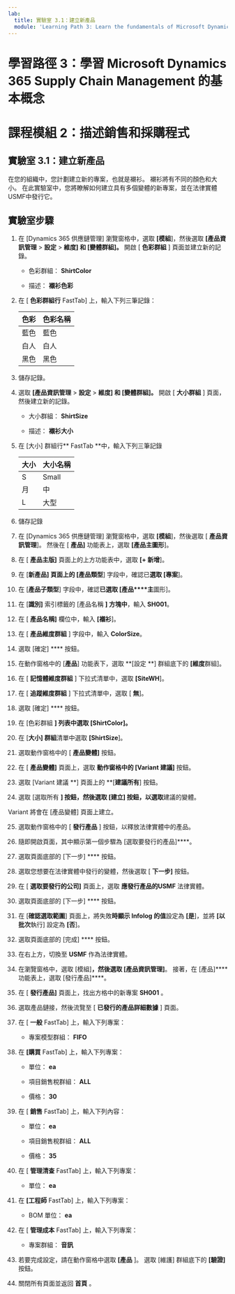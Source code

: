```yaml
---
lab:
  title: 實驗室 3.1：建立新產品
  module: 'Learning Path 3: Learn the fundamentals of Microsoft Dynamics 365 Supply Chain Management'
---
```


# 學習路徑 3：學習 Microsoft Dynamics 365 Supply Chain Management 的基本概念
# 課程模組 2：描述銷售和採購程式

## 實驗室 3.1：建立新產品

在您的組織中，您計劃建立新的專案，也就是襯衫。 襯衫將有不同的顏色和大小。 在此實驗室中，您將瞭解如何建立具有多個變體的新專案，並在法律實體USMF中發行它。

## 實驗室步驟

1. 在 [Dynamics 365 供應鏈管理] 瀏覽窗格中，選取 **[模組**]，然後選取 **[產品資訊管理** > **設定** > **維度] 和 [變體群組]。** 開啟 [ **色彩群組** ] 頁面並建立新的記錄。

    - 色彩群組： **ShirtColor**

    - 描述： **襯衫色彩**

2. 在 [ **色彩群組行** FastTab] 上，輸入下列三筆記錄：

    | **色彩** | **色彩名稱** |
    |-----------|----------------|
    | 藍色      | 藍色           |
    | 白人     | 白人          |
    | 黑色     | 黑色          |


3. 儲存記錄。

4. 選取 **[產品資訊管理** > **設定** > **維度] 和 [變體群組]。** 開啟 [ **大小群組** ] 頁面，然後建立新的記錄。

    - 大小群組： **ShirtSize**

    - 描述： **襯衫大小**

5. 在 [大小] 群組行** FastTab **中，輸入下列三筆記錄

    | **大小** | **大小名稱** |
    |----------|---------------|
    | S        | Small         |
    | 月        | 中        |
    | L        | 大型         |


6. 儲存記錄

7. 在 [Dynamics 365 供應鏈管理] 瀏覽窗格中，選取 **[模組**]，然後選取 [ **產品資訊管理**]。 然後在 [ **產品]** 功能表上，選取 **[產品主圖形**]。

8. 在 [ **產品主版]** 頁面上的上方功能表中，選取 **[+ 新增**]。

9. 在 [**新產品] 頁面上的 **[產品**類型**] 字段中，確認已**選取 [專案**]。

10. 在 [**產品子類型**] 字段中，確認**已選取 [產品****主**圖形]。

11. 在 [**識別]** 索引標籤的 [產品名稱 **] 方塊中**，輸入 **SH001**。

12. 在 [ **產品名稱]** 欄位中，輸入 **[襯衫**]。

13. 在 [ **產品維度群組** ] 字段中，輸入 **ColorSize**。

14. 選取 [確定] **** 按鈕。

15. 在動作窗格中的 [**產品**] 功能表下，選取 **[設定 **] 群組底下的 **[維度**群組]。

16. 在 [ **記憶體維度群組** ] 下拉式清單中，選取 **[SiteWH**]。

17. 在 [ **追蹤維度群組** ] 下拉式清單中，選取 [ **無**]。

18. 選取 [確定] **** 按鈕。

19. 在 [色彩群組 **] 列表中選取 **[ShirtColor**]。**

20. 在 [**大小] 群組**清單中選取 **[ShirtSize**]。

21. 選取動作窗格中的 [ **產品變體]** 按鈕。

22. 在 [ **產品變體]** 頁面上，選取 **動作窗格中的 [Variant 建議]** 按鈕。

23. 選取 [Variant 建議 **] 頁面上的 **[**建議所有**] 按鈕。

24. 選取 [選取所有 **] 按鈕，**然後選取 [建立**] 按鈕，以選取**建議的變體。

Variant 將會在 [產品變體] 頁面上建立。

25. 選取動作窗格中的 [ **發行產品** ] 按鈕，以釋放法律實體中的產品。

26. 隨即開啟頁面，其中顯示第一個步驟為 [選取要發行的產品]****。

27. 選取頁面底部的 [下一步] **** 按鈕。

28. 選取您想要在法律實體中發行的變體，然後選取 [ **下一步]** 按鈕。

29. 在 [ **選取要發行的公司]** 頁面上，選取 **應發行產品的USMF** 法律實體。

30. 選取頁面底部的 [下一步] **** 按鈕。

31. 在 [**確認選取範圍**] 頁面上，將失敗**時顯示 Infolog 的值**設定為 **[是**]，並將 **[以批次**執行] 設定為 **[否**]。

32. 選取頁面底部的 [完成] **** 按鈕。

33. 在右上方，切換至 **USMF** 作為法律實體。

34. 在瀏覽窗格中，選取 [模組]****，然後選取 [產品資訊管理]****。 接著，在 [產品]**** 功能表上，選取 [發行產品]****。

33. 在 [ **發行產品]** 頁面上，找出方格中的新專案 **SH001** 。

34. 選取產品鏈接，然後流覽至 [ **已發行的產品詳細數據** ] 頁面。

35. 在 [ **一般** FastTab] 上，輸入下列專案：

    - 專案模型群組： **FIFO**

36. 在 **[購買** FastTab] 上，輸入下列專案：

    - 單位： **ea**

    - 項目銷售稅群組： **ALL**

    - 價格： **30**

37. 在 [ **銷售** FastTab] 上，輸入下列內容：

    - 單位： **ea**

    - 項目銷售稅群組： **ALL**

    - 價格： **35**

38. 在 [ **管理清查** FastTab] 上，輸入下列專案：

    - 單位： **ea**

39. 在 **[工程師** FastTab] 上，輸入下列專案：

    - BOM 單位： **ea**

40. 在 [ **管理成本** FastTab] 上，輸入下列專案：

    - 專案群組： **音訊**

41. 若要完成設定，請在動作窗格中選取 **[產品** ]。 選取 [維護] 群組底下的 **[**驗證**]** 按鈕。

42. 關閉所有頁面並返回 **首頁** 。

 
